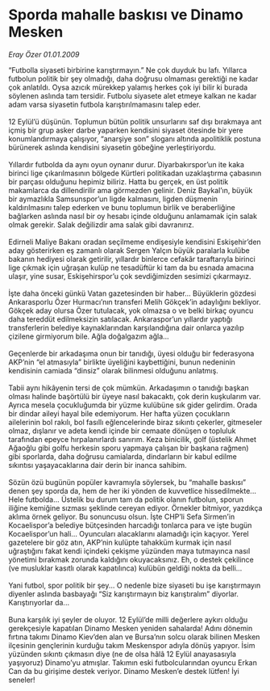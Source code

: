 # Sporda mahalle baskısı ve Dinamo Mesken

*Eray Özer 01.01.2009*

<div class="taraf_structure_2col_1zq">
<div class="margen_n">



 <p>“Futbolla siyaseti birbirine karıştırmayın.” Ne çok duyduk bu lafı. Yıllarca futbolun politik bir şey olmadığı, daha doğrusu olmaması gerektiği ne kadar çok anlatıldı. Oysa azıcık mürekkep yalamış herkes çok iyi bilir ki burada söylenen aslında tam tersidir. Futbolu siyasete alet etmeye kalkan ne kadar adam varsa siyasetin futbola karıştırılmamasını talep eder. <br/><br/>12 Eylül’ü düşünün. Toplumun bütün politik unsurlarını saf dışı bırakmaya ant içmiş bir grup asker darbe yaparken kendisini siyaset ötesinde bir yere konumlandırmaya çalışıyor, “anarşiye son” sloganı altında apolitiklik postuna bürünerek aslında kendisini siyasetin göbeğine yerleştiriyordu. <br/><br/>Yıllardır futbolda da aynı oyun oynanır durur. Diyarbakırspor’un ite kaka birinci lige çıkarılmasının bölgede Kürtleri politikadan uzaklaştırma çabasının bir parçası olduğunu hepimiz biliriz. Hatta bu gerçek, en üst politik makamlarca da dillendirilir ama görmezden gelinir. Deniz Baykal’ın, büyük bir aymazlıkla Samsunspor’un ligde kalmasını, ligden düşmenin kaldırılmasını talep ederken ve bunu toplumun birlik ve beraberliğine bağlarken aslında nasıl bir oy hesabı içinde olduğunu anlamamak için salak olmak gerekir. Salak değilizdir ama salak gibi davranırız. <br/><br/>Edirneli Maliye Bakanı oradan seçilmeme endişesiyle kendisini Eskişehir’den aday gösterirken eş zamanlı olarak Sergen Yalçın büyük paralarla kulübe bakanın hediyesi olarak getirilir, yıllardır binlerce cefakâr taraftarıyla birinci lige çıkmak için uğraşan kulüp ne tesadüftür ki tam da bu esnada amacına ulaşır, yine susar, Eskişehirspor’u çok sevdiğimizden sesimizi çıkarmayız. <br/><br/>İşte daha önceki günkü Vatan gazetesinden bir haber... Büyüklerin gözdesi Ankarasporlu Özer Hurmacı’nın transferi Melih Gökçek’in adaylığını bekliyor. Gökçek aday olursa Özer tutulacak, yok olmazsa o ve belki birkaç oyuncu daha tereddüt edilmeksizin satılacak. Ankaraspor’un yıllardır yaptığı transferlerin belediye kaynaklarından karşılandığına dair onlarca yazılıp çizilene girmiyorum bile. Ağla doğalgazım ağla... <br/><br/>Geçenlerde bir arkadaşıma onun bir tanıdığı, üyesi olduğu bir federasyona AKP’nin “el atmasıyla” birlikte üyeliğini kaybettiğini, bunun nedeninin kendisinin camiada “dinsiz” olarak bilinmesi olduğunu anlatmış. <br/><br/>Tabii aynı hikâyenin tersi de çok mümkün. Arkadaşımın o tanıdığı başkan olması halinde başörtülü bir üyeye nasıl bakacaktı, çok derin kuşkularım var. Ayrıca mesela çocukluğumda bir yüzme kulübüne sık gider gelirdim. Orada bir dindar aileyi hayal bile edemiyorum. Her hafta yüzen çocukların ailelerinin bol rakılı, bol fasıllı eğlencelerinde biraz sıkıntı çekerler, gitmeseler olmaz, dışlanır ve adeta kendi içinde bir cemaate dönüşen o topluluk tarafından epeyce hırpalanırlardı sanırım. Keza binicilik, golf (üstelik Ahmet Ağaoğlu gibi golfu herkesin sporu yapmaya çalışan bir başkana rağmen) gibi sporlarda, daha doğrusu camialarda, dindarların bir kabul edilme sıkıntısı yaşayacaklarına dair derin bir inanca sahibim. <br/><br/>Sözün özü bugünün popüler kavramıyla söylersek, bu “mahalle baskısı” denen şey sporda da, hem de her iki yönden de kuvvetlice hissedilmekte... Hele futbolda... Üstelik bu durum tam da politik olanın futbolun, sporun iliğine kemiğine sızması şeklinde cereyan ediyor. Örnekler bitmiyor, yazdıkça aklıma örnek geliyor. Bu sonuncusu olsun. İşte CHP’li Sefa Sirmen’in Kocaelispor’a belediye bütçesinden harcadığı tonlarca para ve işte bugün Kocaelispor’un hali... Oyuncuları alacaklarını alamadığı için kaçıyor. Yerel gazetelere bir göz atın, AKP’nin kulüpte tahakküm kurmak için nasıl uğraştığını fakat kendi içindeki çekişme yüzünden maya tutmayınca nasıl yönetimi bırakmak zorunda kaldığını okuyacaksınız. Eh, o destek çekilince (ve musluklar kasıtlı olarak kapatılınca) kulübün geldiği nokta da belli... <br/><br/>Yani futbol, spor politik bir şey... O nedenle bize siyaseti bu işe karıştırmayın diyenler aslında basbayağı “Siz karıştırmayın biz karıştıralım” diyorlar. Karıştırıyorlar da... <br/><br/>Buna karşılık iyi şeyler de oluyor. 12 Eylül’de milli değerlere aykırı olduğu gerekçesiyle kapatılan Dinamo Mesken yeniden sahalarda! Adını dönemin fırtına takımı Dinamo Kiev’den alan ve Bursa’nın solcu olarak bilinen Mesken ilçesinin gençlerinin kurduğu takım Meskenspor adıyla dönüş yapıyor. İsim yüzünden sıkıntı çıkmasın diye (ne de olsa hâlâ 12 Eylül anayasasıyla yaşıyoruz) Dinamo’yu atmışlar. Takımın eski futbolcularından oyuncu Erkan Can da bu girişime destek veriyor. Dinamo Mesken’e destek lütfen! İyi seneler!</p>

<br/>


<div id="taraf_not">
</div>

</div>


</div>
